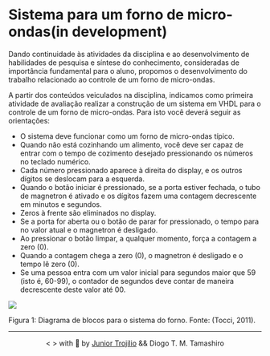 # Sistema para um forno de micro-ondas(in development)

 Dando continuidade às atividades da disciplina e ao desenvolvimento de habilidades de pesquisa e síntese
do conhecimento, consideradas de importância fundamental para o aluno, propomos o desenvolvimento do
trabalho relacionado ao controle de um forno de micro-ondas.

 A partir dos conteúdos veiculados na disciplina, indicamos como primeira atividade de avaliação
realizar a construção de um sistema em VHDL para o controle de um forno de micro-ondas. Para isto você
deverá seguir as orientações:

- O sistema deve funcionar como um forno de micro-ondas típico.
- Quando não está cozinhando um alimento, você deve ser capaz de entrar com o tempo de cozimento
desejado pressionando os números no teclado numérico.
- Cada número pressionado aparece à direita do display, e os outros dígitos se deslocam para a esquerda.
- Quando o botão iniciar é pressionado, se a porta estiver fechada, o tubo de magnetron é ativado e os
dígitos fazem uma contagem decrescente em minutos e segundos.
- Zeros à frente são eliminados no display.
- Se a porta for aberta ou o botão de parar for pressionado, o tempo para no valor atual e o magnetron
é desligado.
- Ao pressionar o botão limpar, a qualquer momento, força a contagem a zero (0).
- Quando a contagem chega a zero (0), o magnetron é desligado e o tempo lê zero (0).
- Se uma pessoa entra com um valor inicial para segundos maior que 59 (isto é, 60-99), o contador de
segundos deve contar de maneira decrescente deste valor até 00.

<img src="https://user-images.githubusercontent.com/39541807/81868949-8f723800-9549-11ea-891c-8b66ec38889b.png" align="center">

Figura 1: Diagrama de blocos para o sistema do forno. Fonte: (Tocci, 2011).

---

<p align="center">< > with 💙 by <a href="https://github.com/juniortrojilio">Junior Trojilio</a> && Diogo T. M. Tamashiro</p>

